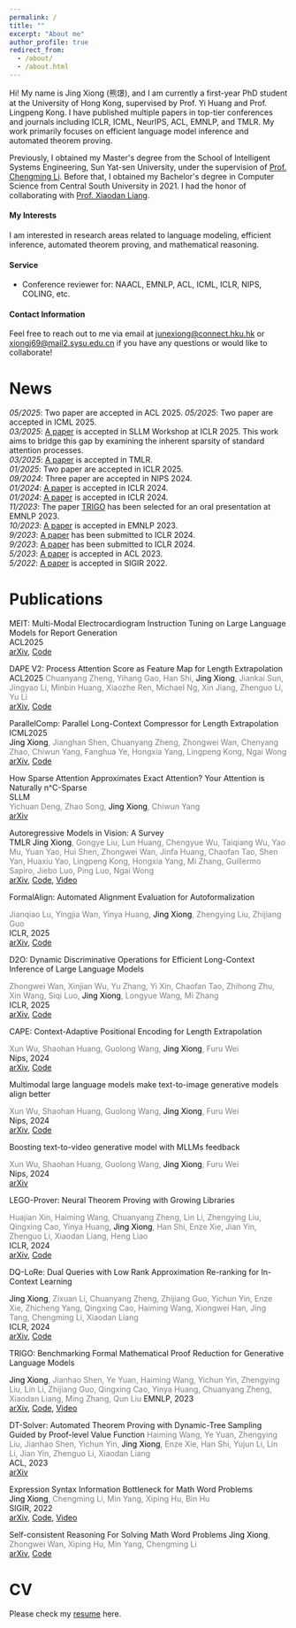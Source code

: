 ```yaml
---
permalink: /
title: ""
excerpt: "About me"
author_profile: true
redirect_from: 
  - /about/
  - /about.html
---
```


 
Hi! My name is Jing Xiong (熊璟), and I am currently a first-year PhD student at the University of Hong Kong, supervised by Prof. Yi Huang and Prof. Lingpeng Kong. I have published multiple papers in top-tier conferences and journals including ICLR, ICML, NeurIPS, ACL, EMNLP, and TMLR. My work primarily focuses on efficient language model inference and automated theorem proving.

Previously, I obtained my Master's degree from the School of Intelligent Systems Engineering, Sun Yat-sen University, under the supervision of [Prof. Chengming Li](https://ai.smbu.edu.cn/info/1251/1391.htm). Before that, I obtained my Bachelor's degree in Computer Science from Central South University in 2021. I had the honor of collaborating with [Prof. Xiaodan Liang](https://lemondan.github.io/).


#### My Interests
I am interested in research areas related to language modeling, efficient inference, automated theorem proving, and mathematical reasoning.


  
#### Service  
* Conference reviewer for: NAACL, EMNLP, ACL, ICML, ICLR, NIPS, COLING, etc.

#### Contact Information

Feel free to reach out to me via email at junexiong@connect.hku.hk or xiongj69@mail2.sysu.edu.cn if you have any questions or would like to collaborate!

News  
======
*05/2025*: Two paper are accepted in ACL 2025. 
*05/2025*: Two paper are accepted in ICML 2025.  
*03/2025*: [A paper](https://arxiv.org/abs/2404.02690) is accepted in SLLM Workshop at ICLR 2025. This work aims to bridge this gap by examining the inherent sparsity of standard attention processes.  
*03/2025*: [A paper](https://arxiv.org/abs/2411.05902) is accepted in TMLR.  
*01/2025*: Two paper are accepted in ICLR 2025.  
*09/2024*: Three paper are accepted in NIPS 2024.  
*01/2024*: [A paper](https://arxiv.org/abs/2310.00656) is accepted in ICLR 2024.  
*01/2024*: [A paper](https://arxiv.org/abs/2310.02954) is accepted in ICLR 2024.  
*11/2023*: The paper [TRIGO](https://arxiv.org/abs/2310.10180) has been selected for an oral presentation at EMNLP 2023.  
*10/2023*: [A paper](https://arxiv.org/abs/2310.10180) is accepted in EMNLP 2023.  
*9/2023*: [A paper](https://arxiv.org/pdf/2310.02954) has been submitted to ICLR 2024.  
*9/2023*: [A paper](https://arxiv.org/abs/2310.00656) has been submitted to ICLR 2024.  
*5/2023*: [A paper](https://aclanthology.org/2023.acl-long.706/) is accepted in ACL 2023.  
*5/2022*: [A paper](https://arxiv.org/abs/2310.15664) is accepted in SIGIR 2022.  


Publications
======
MEIT: Multi-Modal Electrocardiogram Instruction Tuning on Large Language Models for Report Generation  
ACL2025  
[arXiv](https://arxiv.org/abs/2403.04945), [Code](https://github.com/AIoT-MLSys-Lab/MEIT)

DAPE V2: Process Attention Score as Feature Map for Length Extrapolation  
ACL2025
<font color="grey">Chuanyang Zheng, Yihang Gao, Han Shi, <font color="black">Jing Xiong</font>, Jiankai Sun, Jingyao Li, Minbin Huang, Xiaozhe Ren, Michael Ng, Xin Jiang, Zhenguo Li, Yu Li</font>  
[arXiv](https://arxiv.org/abs/2410.04798), [Code](https://github.com/chuanyang-Zheng/DAPE)

ParallelComp: Parallel Long-Context Compressor for Length Extrapolation  
ICML2025  
<font color="grey"><font color="black">Jing Xiong</font>, Jianghan Shen, Chuanyang Zheng, Zhongwei Wan, Chenyang Zhao, Chiwun Yang, Fanghua Ye, Hongxia Yang, Lingpeng Kong, Ngai Wong</font>  
[arXiv](https://arxiv.org/abs/2502.14317),  [Code](https://github.com/menik1126/ParallelComp)

How Sparse Attention Approximates Exact Attention? Your Attention is Naturally n^C-Sparse  
SLLM  
<font color="grey">Yichuan Deng, Zhao Song, <font color="black">Jing Xiong</font>, Chiwun Yang</font>  
[arXiv](https://arxiv.org/abs/2404.02690)

Autoregressive Models in Vision: A Survey  
TMLR
<font color="grey"><font color="black">Jing Xiong</font>, Gongye Liu, Lun Huang, Chengyue Wu, Taiqiang Wu, Yao Mu, Yuan Yao, Hui Shen, Zhongwei Wan, Jinfa Huang, Chaofan Tao, Shen Yan, Huaxiu Yao, Lingpeng Kong, Hongxia Yang, Mi Zhang, Guillermo Sapiro, Jiebo Luo, Ping Luo, Ngai Wong</font>  
[arXiv](https://arxiv.org/abs/2411.05902),  [Code](https://github.com/ChaofanTao/Autoregressive-Models-in-Vision-Survey),  [Video](https://drive.google.com/file/d/1jEu0zf3jplhRXymnsb2eZy5avvSl868W/view)


FormalAlign: Automated Alignment Evaluation for Autoformalization

<font color="grey">Jianqiao Lu, Yingjia Wan, Yinya Huang, <font color="black">Jing Xiong</font>, Zhengying Liu, Zhijiang Guo</font>  
ICLR, 2025  
[arXiv](https://arxiv.org/abs/2410.10135),  [Code](https://github.com/rookie-joe/FormalAlign)  


D2O: Dynamic Discriminative Operations for Efficient Long-Context Inference of Large Language Models

<font color="grey">Zhongwei Wan, Xinjian Wu, Yu Zhang, Yi Xin, Chaofan Tao, Zhihong Zhu, Xin Wang, Siqi Luo, <font color="black">Jing Xiong</font>, Longyue Wang, Mi Zhang</font>  
ICLR, 2025  
[arXiv](https://arxiv.org/abs/2406.13035),  [Code](https://github.com/AIoT-MLSys-Lab/d2o)   


CAPE: Context-Adaptive Positional Encoding for Length Extrapolation

<font color="grey">Xun Wu, Shaohan Huang, Guolong Wang, <font color="black">Jing Xiong</font>, Furu Wei</font>  
Nips, 2024  
[arXiv](https://arxiv.org/html/2405.14722v1),  [Code](https://github.com/chuanyang-Zheng/DAPE)   




Multimodal large language models make text-to-image generative models align better

<font color="grey">Xun Wu, Shaohan Huang, Guolong Wang, <font color="black">Jing Xiong</font>, Furu Wei</font>  
Nips, 2024  
[arXiv](https://proceedings.neurips.cc/paper_files/paper/2024/hash/9421261e06f1a63a352b068f1ac90609-Abstract-Conference.html), [Code](https://github.com/yushuiwx/VisionPrefer.git)


Boosting text-to-video generative model with MLLMs feedback

<font color="grey">Xun Wu, Shaohan Huang, Guolong Wang, <font color="black">Jing Xiong</font>, Furu Wei</font>  
Nips, 2024  
[arXiv](https://proceedings.neurips.cc/paper_files/paper/2024/file/fbe2b2f74a2ece8070d8fb073717bda6-Paper-Conference.pdf)


LEGO-Prover: Neural Theorem Proving with Growing Libraries

<font color="grey">Huajian Xin, Haiming Wang, Chuanyang Zheng, Lin Li, Zhengying Liu, Qingxing Cao, Yinya Huang, <font color="black">Jing Xiong</font>, Han Shi, Enze Xie, Jian Yin, Zhenguo Li, Xiaodan Liang, Heng Liao</font>  
ICLR, 2024  
[arXiv](https://arxiv.org/abs/2310.00656), [Code](https://github.com/wiio12/LEGO-Prover)


DQ-LoRe: Dual Queries with Low Rank Approximation Re-ranking for In-Context Learning  

<font color="grey"><font color="black">Jing Xiong</font>, Zixuan Li, Chuanyang Zheng, Zhijiang Guo, Yichun Yin, Enze Xie, Zhicheng Yang, Qingxing Cao, Haiming Wang, Xiongwei Han, Jing Tang, Chengming Li, Xiaodan Liang</font>  
ICLR, 2024  
[arXiv](https://arxiv.org/abs/2310.02954), [Code](https://github.com/AI4fun/DQ-LoRe)


TRIGO: Benchmarking Formal Mathematical Proof Reduction for Generative Language Models  

<font color="grey"><font color="black">Jing Xiong</font>, Jianhao Shen, Ye Yuan, Haiming Wang, Yichun Yin, Zhengying Liu, Lin Li, Zhijiang Guo, Qingxing Cao, Yinya Huang, Chuanyang Zheng, Xiaodan Liang, Ming Zhang, Qun Liu</font>
EMNLP, 2023  
[arXiv](https://arxiv.org/abs/2310.10180), [Code](https://github.com/menik1126/TRIGO), [Video](https://aclanthology.org/2023.emnlp-main.711.mp4)


DT-Solver: Automated Theorem Proving with Dynamic-Tree Sampling Guided by Proof-level Value Function
<font color="grey">Haiming Wang, Ye Yuan, Zhengying Liu, Jianhao Shen, Yichun Yin, <font color="black">Jing Xiong</font>, Enze Xie, Han Shi, Yujun Li, Lin Li, Jian Yin, Zhenguo Li, Xiaodan Liang</font>  
ACL, 2023  
[arXiv](https://aclanthology.org/2023.acl-long.706/)

Expression Syntax Information Bottleneck for Math Word Problems  
<font color="grey"><font color="black">Jing Xiong</font>, Chengming Li, Min Yang, Xiping Hu, Bin Hu</font>  
SIGIR, 2022  
[arXiv](https://dl.acm.org/doi/10.1145/3477495.3531824), [Code](https://github.com/menik1126/math_ESIB), [Video](https://dl.acm.org/doi/suppl/10.1145/3477495.3531824/suppl_file/SIGIR22-sp1591.mp4)


Self-consistent Reasoning For Solving Math Word Problems
<font color="grey"><font color="black">Jing Xiong</font>, Zhongwei Wan, Xiping Hu, Min Yang, Chengming Li</font>  
[arXiv](https://arxiv.org/abs/2210.15373), [Code](https://github.com/menik1126/math_SCL) 


CV
======
Please check my [resume](Jing_Xiong_s_CV_10_25.pdf) here.
